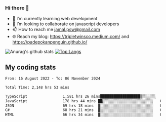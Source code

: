 ### Hi there 👋

<!--
**padepokanpenguin/padepokanpenguin** is a ✨ _special_ ✨ repository because its `README.md` (this file) appears on your GitHub profile.
-->

- 🌱 I’m currently learning  web development
- 👯 I’m looking to collaborate on javascript developers
- 📫 How to reach me jamal.psw@gmail.com
- 🌐 Reach my blog:
   https://tripletwinsco.medium.com/ and
   https://padepokanpenguin.github.io/

![Anurag's github stats](https://github-readme-stats.vercel.app/api?username=padepokanpenguin&count_private=true&disable_animations=false&show_icons=true&theme=default)
[![Top Langs](https://github-readme-stats.vercel.app/api/top-langs/?username=padepokanpenguin&theme=default&layout=compact)](https://github.com/padepokanpenguin)

## My coding stats

<!--START_SECTION:waka-->

```txt
From: 16 August 2022 - To: 06 November 2024

Total Time: 2,148 hrs 53 mins

TypeScript                1,581 hrs 26 mins██████████████████▒░░░░░░   73.59 %
JavaScript                178 hrs 44 mins ██░░░░░░░░░░░░░░░░░░░░░░░   08.32 %
JSON                      69 hrs 18 mins  ▓░░░░░░░░░░░░░░░░░░░░░░░░   03.23 %
C#                        68 hrs 21 mins  ▓░░░░░░░░░░░░░░░░░░░░░░░░   03.18 %
HTML                      66 hrs 34 mins  ▓░░░░░░░░░░░░░░░░░░░░░░░░   03.10 %
```

<!--END_SECTION:waka-->


